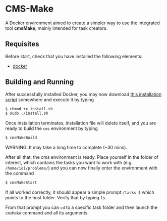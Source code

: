 # CMS-Make

A Docker environment aimed to create a simpler way to use the integrated tool **cmsMake**, mainly intended for task creators.

## Requisites

Before start, check that you have installed the following elements:

* [docker](https://docs.docker.com/engine/installation/)

## Building and Running

After successfully installed Docker, you may now download [this installation script](https://raw.githubusercontent.com/toctou/cmsmake/master/scripts/install.sh) somewhere and execute it by typing

```sh
$ chmod +x install.sh
$ sudo ./install.sh
```

Once installation terminates, installation file will delete itself, and you are ready to build the `cms` environment by typing

```sh
$ cmsMakeBuild
```

WARNING: It may take a long time to complete (~30 mins).

After all that, the cms environment is ready.
Place yourself in the folder of interest, which contains the tasks you want to work with (e.g. `/home/ioi/problems/`) and you can now finally enter the environment with the command

```sh
$ cmsMakeStart
```

If all worked correctly, it should appear a simple prompt `/tasks $` which points to the host folder. Verify that by typing `ls`.

From that prompt you can `cd` to a specific task folder and then launch the `cmsMake` command and all its arguments.

